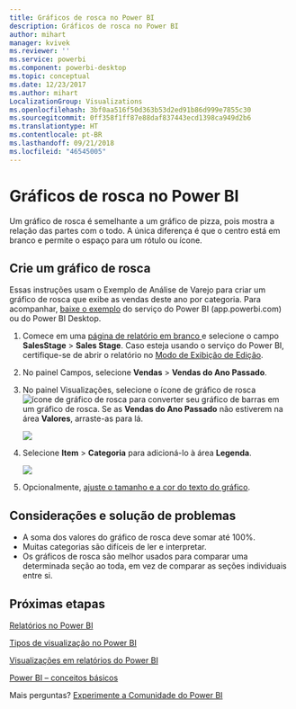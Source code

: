 ```yaml
---
title: Gráficos de rosca no Power BI
description: Gráficos de rosca no Power BI
author: mihart
manager: kvivek
ms.reviewer: ''
ms.service: powerbi
ms.component: powerbi-desktop
ms.topic: conceptual
ms.date: 12/23/2017
ms.author: mihart
LocalizationGroup: Visualizations
ms.openlocfilehash: 3bf0aa516f50d363b53d2ed91b86d999e7855c30
ms.sourcegitcommit: 0ff358f1ff87e88daf837443ecd1398ca949d2b6
ms.translationtype: HT
ms.contentlocale: pt-BR
ms.lasthandoff: 09/21/2018
ms.locfileid: "46545005"
---
```

# <a name="doughnut-charts-in-power-bi"></a>Gráficos de rosca no Power BI
Um gráfico de rosca é semelhante a um gráfico de pizza, pois mostra a relação das partes com o todo. A única diferença é que o centro está em branco e permite o espaço para um rótulo ou ícone.

## <a name="create-a-doughnut-chart"></a>Crie um gráfico de rosca
Essas instruções usam o Exemplo de Análise de Varejo para criar um gráfico de rosca que exibe as vendas deste ano por categoria. Para acompanhar, [baixe o exemplo](../sample-datasets.md) do serviço do Power BI (app.powerbi.com) ou do Power BI Desktop.

1. Comece em uma [página de relatório em branco ](../power-bi-report-add-page.md) e selecione o campo **SalesStage** \> **Sales Stage**. Caso esteja usando o serviço do Power BI, certifique-se de abrir o relatório no [Modo de Exibição de Edição](../service-interact-with-a-report-in-editing-view.md).

2. No painel Campos, selecione **Vendas** \> **Vendas do Ano Passado**.  
   
3. No painel Visualizações, selecione o ícone de gráfico de rosca ![ícone de gráfico de rosca]() para converter seu gráfico de barras em um gráfico de rosca. Se as **Vendas do Ano Passado** não estiverem na área **Valores**, arraste-as para lá.
     
   ![](media/power-bi-visualization-doughnut-charts/power-bi-doughnut-chart.png)

4. Selecione **Item** \> **Categoria** para adicioná-lo à área **Legenda**. 
     
    ![](media/power-bi-visualization-doughnut-charts/power-bi-doughnut-done.png)

5. Opcionalmente, [ajuste o tamanho e a cor do texto do gráfico](power-bi-visualization-customize-title-background-and-legend.md). 

## <a name="considerations-and-troubleshooting"></a>Considerações e solução de problemas
* A soma dos valores do gráfico de rosca deve somar até 100%.
* Muitas categorias são difíceis de ler e interpretar.
* Os gráficos de rosca são melhor usados para comparar uma determinada seção ao toda, em vez de comparar as seções individuais entre si. 

## <a name="next-steps"></a>Próximas etapas
[Relatórios no Power BI](../consumer/end-user-reports.md)

[Tipos de visualização no Power BI](power-bi-visualization-types-for-reports-and-q-and-a.md)

[Visualizações em relatórios do Power BI](power-bi-report-visualizations.md)

[Power BI – conceitos básicos](../consumer/end-user-basic-concepts.md)

Mais perguntas? [Experimente a Comunidade do Power BI](http://community.powerbi.com/)

